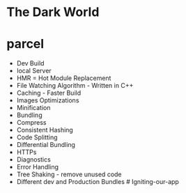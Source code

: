 # The Dark World

# parcel

- Dev Build
- local Server
- HMR = Hot Module Replacement
- File Watching Algorithm - Written in C++
- Caching - Faster Build
- Images Optimizations
- Minification
- Bundling
- Compress
- Consistent Hashing
- Code Splitting
- Differential Bundling
- HTTPs
- Diagnostics
- Error Handling
- Tree Shaking - remove unused code
- Different dev and Production Bundles
#   I g n i t i n g - o u r - a p p  
 